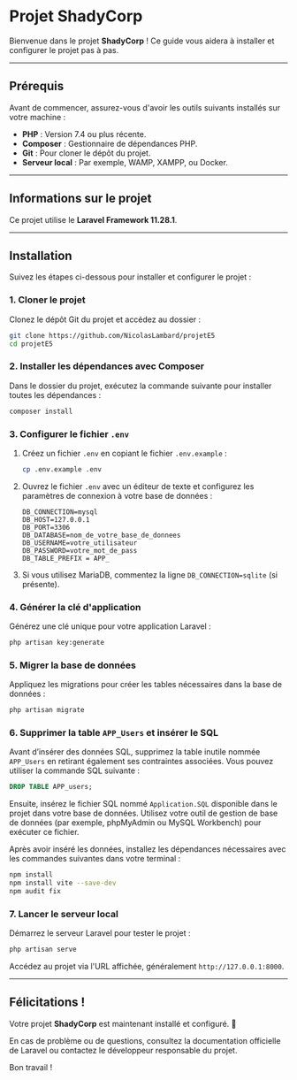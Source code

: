 # Projet ShadyCorp

Bienvenue dans le projet **ShadyCorp** ! Ce guide vous aidera à installer et configurer le projet pas à pas.

---

## Prérequis

Avant de commencer, assurez-vous d'avoir les outils suivants installés sur votre machine :

- **PHP** : Version 7.4 ou plus récente.
- **Composer** : Gestionnaire de dépendances PHP.
- **Git** : Pour cloner le dépôt du projet.
- **Serveur local** : Par exemple, WAMP, XAMPP, ou Docker.

---

## Informations sur le projet

Ce projet utilise le **Laravel Framework 11.28.1**.

---

## Installation

Suivez les étapes ci-dessous pour installer et configurer le projet :

### 1. Cloner le projet

Clonez le dépôt Git du projet et accédez au dossier :

```bash
git clone https://github.com/NicolasLambard/projetE5
cd projetE5
```

### 2. Installer les dépendances avec Composer

Dans le dossier du projet, exécutez la commande suivante pour installer toutes les dépendances :

```bash
composer install
```

### 3. Configurer le fichier `.env`

1. Créez un fichier `.env` en copiant le fichier `.env.example` :

   ```bash
   cp .env.example .env
   ```

2. Ouvrez le fichier `.env` avec un éditeur de texte et configurez les paramètres de connexion à votre base de données :

   ```env
   DB_CONNECTION=mysql
   DB_HOST=127.0.0.1
   DB_PORT=3306
   DB_DATABASE=nom_de_votre_base_de_donnees
   DB_USERNAME=votre_utilisateur
   DB_PASSWORD=votre_mot_de_pass
   DB_TABLE_PREFIX = APP_
   ```

3. Si vous utilisez MariaDB, commentez la ligne `DB_CONNECTION=sqlite` (si présente).

### 4. Générer la clé d'application

Générez une clé unique pour votre application Laravel :

```bash
php artisan key:generate
```

### 5. Migrer la base de données

Appliquez les migrations pour créer les tables nécessaires dans la base de données :

```bash
php artisan migrate
```

### 6. Supprimer la table `APP_Users` et insérer le SQL

Avant d’insérer des données SQL, supprimez la table inutile nommée `APP_Users` en retirant également ses contraintes associées. Vous pouvez utiliser la commande SQL suivante :

```sql
DROP TABLE APP_users;
```

Ensuite, insérez le fichier SQL nommé `Application.SQL` disponible dans le projet dans votre base de données. Utilisez votre outil de gestion de base de données (par exemple, phpMyAdmin ou MySQL Workbench) pour exécuter ce fichier.

Après avoir inséré les données, installez les dépendances nécessaires avec les commandes suivantes dans votre terminal :

```bash
npm install
npm install vite --save-dev
npm audit fix
```


### 7. Lancer le serveur local

Démarrez le serveur Laravel pour tester le projet :

```bash
php artisan serve
```

Accédez au projet via l'URL affichée, généralement `http://127.0.0.1:8000`.

---

## Félicitations !

Votre projet **ShadyCorp** est maintenant installé et configuré. 🎉

En cas de problème ou de questions, consultez la documentation officielle de Laravel ou contactez le développeur responsable du projet.

Bon travail !
